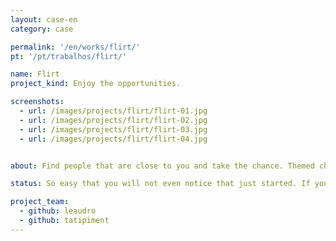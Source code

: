 ```yaml
---
layout: case-en
category: case

permalink: '/en/works/flirt/'
pt: '/pt/trabalhos/flirt/'

name: Flirt
project_kind: Enjoy the opportunities.

screenshots:
  - url: /images/projects/flirt/flirt-01.jpg
  - url: /images/projects/flirt/flirt-02.jpg
  - url: /images/projects/flirt/flirt-03.jpg
  - url: /images/projects/flirt/flirt-04.jpg


about: Find people that are close to you and take the chance. Themed chat rooms, location saving, VIP profile. All in one app. The app gives you only one chance to talk to strangers, connecting you to new people and avoiding unwanted insistence.

status: So easy that you will not even notice that just started. If you chose to be a VIP, new features are enabled.

project_team:
  - github: leaudro
  - github: tatipiment
---
```


